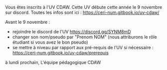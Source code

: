 

Vous êtes inscrits à l'UV CDAW. Cette UV débute cette année le 9 novembre sur discord.
Toutes les infos sont ici : https://ceri-num.gitbook.io/uv-cdaw/

Avant le 9 novembre :
- rejoindre le discord de l'UV https://discord.gg/SYNM8mD
- changer son nom/pseudo par "Prenom NOM" (nous attriburons le rôle étudiant si vous avez le bon pseudo)
- se mettre à niveau par rapport aux pré-requis de l'UV si nécessaire : https://ceri-num.gitbook.io/uv-cdaw/prerequis

à lundi prochain,
L'équipe pédagogique CDAW
